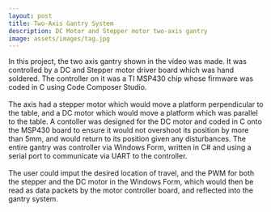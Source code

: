 ```yaml
---
layout: post
title: Two-Axis Gantry System
description: DC Motor and Stepper motor two-axis gantry
image: assets/images/tag.jpg
---
```


In this project, the two axis gantry shown in the video was made. It was controlled by a DC and Stepper motor driver board which was hand soldered. The controller on it was a TI MSP430 chip whose firmware was coded in C using Code Composer Studio.<br/><br/>
The axis had a stepper motor which would move a platform perpendicular to the table, and a DC motor which would move a platform which was parallel to the table. A contoller was designed for the DC motor and coded in C onto the 
MSP430 board to ensure it would not overshoot its position by more than 5mm, and would return to its position given any disturbances. The entire gantry was controller via Windows Form, written in C# and using a serial port to 
communicate via UART to the controller. <br/><br/>
The user could imput the desired location of travel, and the PWM for both the stepper and the DC motor in the Windows Form, which would then be read as data packets by the motor controller board, and reflected into the gantry 
system.
